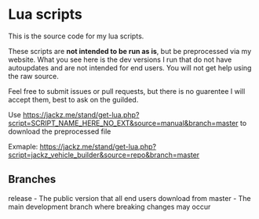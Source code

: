 # Lua scripts

This is the source code for my lua scripts.

These scripts are **not intended to be run as is**, but be preprocessed via my website. 
What you see here is the dev versions I run that do not have autoupdates and are not intended for end users. You will not get help using the raw source.

Feel free to submit issues or pull requests, but there is no guarentee I will accept them, best to ask on the guilded.

Use https://jackz.me/stand/get-lua.php?script=SCRIPT_NAME_HERE_NO_EXT&source=manual&branch=master to download the preprocessed file

Exmaple: https://jackz.me/stand/get-lua.php?script=jackz_vehicle_builder&source=repo&branch=master

## Branches

release - The public version that all end users download from
master - The main development branch where breaking changes may occur
